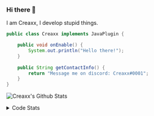 ### Hi there 👋

I am Creaxx, I develop stupid things. 

```java
public class Creaxx implements JavaPlugin {

    public void onEnable() {
        System.out.println("Hello there!");
    }
    
    public String getContactInfo() {
        return "Message me on discord: Creaxx#0001";
    }
}
```

![Creaxx's Github Stats](https://github-readme-stats.vercel.app/api?username=CreaxxOG&show_icons=true&theme=dark&count_private=true)

<details>
  <summary>Code Stats</summary>

<!--START_SECTION:waka-->
![Code Time](http://img.shields.io/badge/Code%20Time-1%2C105%20hrs%2059%20mins-blue)

![Lines of code](https://img.shields.io/badge/From%20Hello%20World%20I%27ve%20Written-166%20lines%20of%20code-blue)

**🐱 My GitHub Data** 

> 🏆 454 Contributions in the Year 2023
 > 
> 📦 66.2 kB Used in GitHub's Storage 
 > 
> 🚫 Not Opted to Hire
 > 
> 📜 4 Public Repositories 
 > 
> 🔑 2 Private Repositories  
 > 
**I'm an Early 🐤** 

```text
🌞 Morning       86 commits       ██░░░░░░░░░░░░░░░░░░░░░░░   08.90 % 
🌆 Daytime      445 commits       ███████████░░░░░░░░░░░░░░   46.07 % 
🌃 Evening      417 commits       ██████████░░░░░░░░░░░░░░░   43.17 % 
🌙 Night         18 commits       ░░░░░░░░░░░░░░░░░░░░░░░░░   01.86 % 

```
📅 **I'm Most Productive on Saturday** 

```text
Monday         115 commits       ███░░░░░░░░░░░░░░░░░░░░░░   11.90 % 
Tuesday        142 commits       ███░░░░░░░░░░░░░░░░░░░░░░   14.70 % 
Wednesday      118 commits       ███░░░░░░░░░░░░░░░░░░░░░░   12.22 % 
Thursday       111 commits       ██░░░░░░░░░░░░░░░░░░░░░░░   11.49 % 
Friday          91 commits       ██░░░░░░░░░░░░░░░░░░░░░░░   09.42 % 
Saturday       233 commits       ██████░░░░░░░░░░░░░░░░░░░   24.12 % 
Sunday         156 commits       ████░░░░░░░░░░░░░░░░░░░░░   16.15 % 

```


📊 **This Week I Spent My Time On** 

```text
💬 Programming Languages: 
Java                     16 hrs 33 mins      ████████████████████████░   96.22 % 
Kotlin                   20 mins             ░░░░░░░░░░░░░░░░░░░░░░░░░   02.01 % 
XML                      9 mins              ░░░░░░░░░░░░░░░░░░░░░░░░░   00.88 % 
YAML                     4 mins              ░░░░░░░░░░░░░░░░░░░░░░░░░   00.44 % 
GitIgnore file           4 mins              ░░░░░░░░░░░░░░░░░░░░░░░░░   00.39 % 

🔥 Editors: 
IntelliJ                 17 hrs 12 mins      █████████████████████████   100.00 % 

```

**I Mostly Code in Java** 

```text
Java                     14 repos            ████████████████░░░░░░░░░   63.64 % 
Kotlin                   7 repos             ████████░░░░░░░░░░░░░░░░░   31.82 % 
EJS                      1 repo              █░░░░░░░░░░░░░░░░░░░░░░░░   04.55 % 

```



 Last Updated on 08/02/2023 18:26:34 UTC
<!--END_SECTION:waka-->
</details>

